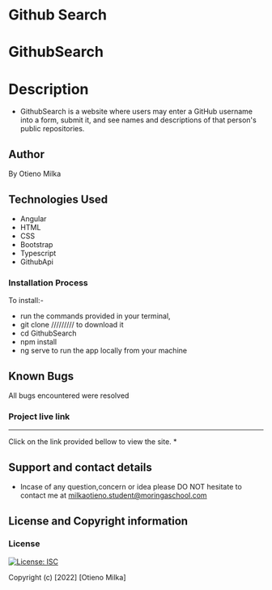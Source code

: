 # Github Search
# GithubSearch

# Description
* GithubSearch is a website where users may enter a GitHub username into a form, submit it, and see names and descriptions of that person's public repositories.

## Author
By Otieno Milka

## Technologies Used
* Angular
* HTML
* CSS
* Bootstrap
* Typescript
* GithubApi

### Installation Process
To install:-
* run the commands provided in your terminal, 
* git clone ///////// to download it
* cd GithubSearch
* npm install
* ng serve to run the app locally from your machine

## Known Bugs
All bugs encountered were resolved

### Project live link
****
Click on the link provided bellow to view the site.
*

## Support and contact details
* Incase of any question,concern or idea please DO NOT hesitate to contact me at milkaotieno.student@moringaschool.com

## License and Copyright information

### License
[![License: ISC](https://img.shields.io/badge/License-ISC-yellow.svg)](/LICENSE)


Copyright (c) [2022] [Otieno Milka]



